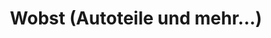 ---
title: "Wobst (Autoteile und mehr...)"
url: /gruenberg/wobst-autoteile-und-mehr/
shop: Autowerkstatt
---